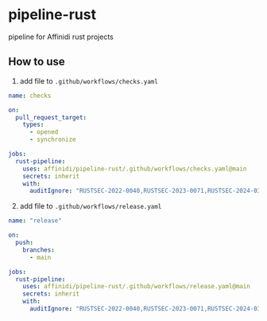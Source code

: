 # pipeline-rust

pipeline for Affinidi rust projects

## How to use

1. add file to `.github/workflows/checks.yaml`

```yaml
name: checks

on:
  pull_request_target:
    types:
      - opened
      - synchronize

jobs:
  rust-pipeline:
    uses: affinidi/pipeline-rust/.github/workflows/checks.yaml@main
    secrets: inherit
    with:
      auditIgnore: "RUSTSEC-2022-0040,RUSTSEC-2023-0071,RUSTSEC-2024-0373"
```

2. add file to `.github/workflows/release.yaml`

```yaml
name: "release"

on:
  push:
    branches:
      - main

jobs:
  rust-pipeline:
    uses: affinidi/pipeline-rust/.github/workflows/release.yaml@main
    secrets: inherit
    with:
      auditIgnore: "RUSTSEC-2022-0040,RUSTSEC-2023-0071,RUSTSEC-2024-0373"
```
